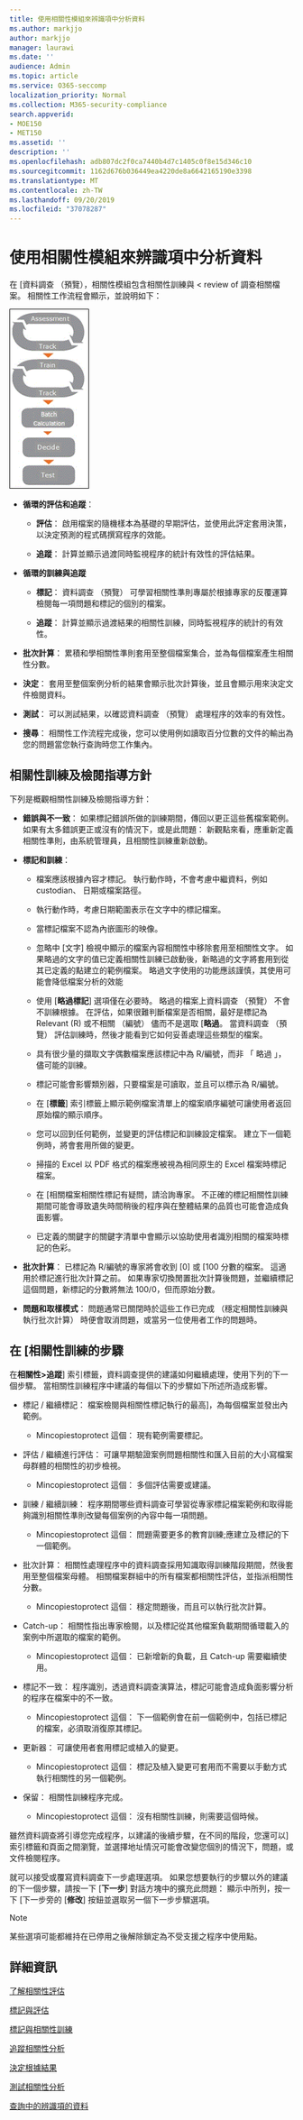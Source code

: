 ```yaml
---
title: 使用相關性模組來辨識項中分析資料
ms.author: markjjo
author: markjjo
manager: laurawi
ms.date: ''
audience: Admin
ms.topic: article
ms.service: O365-seccomp
localization_priority: Normal
ms.collection: M365-security-compliance
search.appverid:
- MOE150
- MET150
ms.assetid: ''
description: ''
ms.openlocfilehash: adb807dc2f0ca7440b4d7c1405c0f8e15d346c10
ms.sourcegitcommit: 1162d676b036449ea4220de8a6642165190e3398
ms.translationtype: MT
ms.contentlocale: zh-TW
ms.lasthandoff: 09/20/2019
ms.locfileid: "37078287"
---
```

# <a name="use-the-relevance-module-to-analyze-data-in-evidence"></a>使用相關性模組來辨識項中分析資料

在 [資料調查 （預覽），相關性模組包含相關性訓練與 < review of 調查相關檔案。 相關性工作流程會顯示，並說明如下：
  
![相關性工作流程](media/44c67dd2-7a20-40a9-b0ed-784364845c77.gif)
  
- **循環的評估和追蹤**：
    
  - **評估**： 啟用檔案的隨機樣本為基礎的早期評估，並使用此評定套用決策，以決定預測的程式碼撰寫程序的效能。 
    
  - **追蹤**： 計算並顯示過渡同時監視程序的統計有效性的評估結果。 
    
- **循環的訓練與追蹤**
    
  - **標記**： 資料調查 （預覽） 可學習相關性準則專屬於根據專家的反覆運算檢閱每一項問題和標記的個別的檔案。
    
  - **追蹤**： 計算並顯示過渡結果的相關性訓練，同時監視程序的統計的有效性。 
    
- **批次計算**： 累積和學相關性準則套用至整個檔案集合，並為每個檔案產生相關性分數。
    
- **決定**： 套用至整個案例分析的結果會顯示批次計算後，並且會顯示用來決定文件檢閱資料。
    
- **測試**： 可以測試結果，以確認資料調查 （預覽） 處理程序的效率的有效性。

- **搜尋**： 相關性工作流程完成後，您可以使用例如讀取百分位數的文件的輸出為您的問題當您執行查詢時您工作集內。
    
## <a name="guidelines-for-relevance-training-and-review"></a>相關性訓練及檢閱指導方針

下列是概觀相關性訓練及檢閱指導方針：
  
- **錯誤與不一致**： 如果標記錯誤所做的訓練期間，傳回以更正這些舊檔案範例。 如果有太多錯誤更正或沒有的情況下，或是此問題： 新觀點來看，應重新定義相關性準則，由系統管理員，且相關性訓練重新啟動。
    
- **標記和訓練**： 
    
  - 檔案應該根據內容才標記。 執行動作時，不會考慮中繼資料，例如 custodian、 日期或檔案路徑。 
    
  - 執行動作時，考慮日期範圍表示在文字中的標記檔案。
    
  - 當標記檔案不認為內嵌圖形的映像。
     
  - 忽略中 [文字] 檢視中顯示的檔案內容相關性中移除套用至相關性文字。 如果略過的文字的值已定義相關性訓練已啟動後，新略過的文字將套用到從其已定義的點建立的範例檔案。 略過文字使用的功能應該謹慎，其使用可能會降低檔案分析的效能
    
  - 使用 [**略過標記**] 選項僅在必要時。 略過的檔案上資料調查 （預覽） 不會不訓練根據。 在評估，如果很難判斷檔案是否相關，最好是標記為 Relevant (R) 或不相關 （編號） 儘而不是選取 [**略過**。 當資料調查 （預覽） 評估訓練時，然後才能看到它如何妥善處理這些類型的檔案。
    
  - 具有很少量的擷取文字偶數檔案應該標記中為 R/編號，而非 「 略過 」，儘可能的訓練。 
    
  - 標記可能會影響類別器，只要檔案是可讀取，並且可以標示為 R/編號。
    
  - 在 [**標籤**] 索引標籤上顯示範例檔案清單上的檔案順序編號可讓使用者返回原始檔的顯示順序。 
    
  - 您可以回到任何範例，並變更的評估標記和訓練設定檔案。 建立下一個範例時，將會套用所做的變更。
    
  - 掃描的 Excel 以 PDF 格式的檔案應被視為相同原生的 Excel 檔案時標記檔案。
    
  - 在 [相關檔案相關性標記有疑問，請洽詢專家。 不正確的標記相關性訓練期間可能會導致遺失時間稍後的程序與在整體結果的品質也可能會造成負面影響。
    
  - 已定義的關鍵字的關鍵字清單中會顯示以協助使用者識別相關的檔案時標記的色彩。
    
- **批次計算**： 已標記為 R/編號的專家將會收到 [0] 或 [100 分數的檔案。 這適用於標記進行批次計算之前。 如果專家切換閒置批次計算後問題，並繼續標記這個問題，新標記的分數將無法 100/0，但而原始分數。
    
- **問題和取樣模式**： 問題通常已關閉時於這些工作已完成 （穩定相關性訓練與執行批次計算） 時便會取消問題，或當另一位使用者工作的問題時。
    
## <a name="steps-in-relevance-training"></a>在 [相關性訓練的步驟

在**相關性\>追蹤**] 索引標籤，資料調查提供的建議如何繼續處理，使用下列的下一個步驟。 當相關性訓練程序中建議的每個以下的步驟如下所述所造成影響。 
  
- 標記 / 繼續標記： 檔案檢閱與相關性標記執行的最高]，為每個檔案並發出內範例。
    
  - Mincopiestoprotect 這個： 現有範例需要標記。
    
- 評估 / 繼續進行評估： 可讓早期驗證案例問題相關性和匯入目前的大小寫檔案母群體的相關性的初步檢視。
    
  - Mincopiestoprotect 這個： 多個評估需要或建議。
    
- 訓練 / 繼續訓練： 程序期間哪些資料調查可學習從專家標記檔案範例和取得能夠識別相關性準則改變每個案例的內容中每一項問題。
    
  - Mincopiestoprotect 這個： 問題需要更多的教育訓練;應建立及標記的下一個範例。 
    
- 批次計算： 相關性處理程序中的資料調查採用知識取得訓練階段期間，然後套用至整個檔案母體。 相關檔案群組中的所有檔案都相關性評估，並指派相關性分數。
    
  - Mincopiestoprotect 這個： 穩定問題後，而且可以執行批次計算。
    
- Catch-up： 相關性指出專家檢閱，以及標記從其他檔案負載期間循環載入的案例中所選取的檔案的範例。
    
  - Mincopiestoprotect 這個： 已新增新的負載，且 Catch-up 需要繼續使用。
    
- 標記不一致： 程序識別，透過資料調查演算法，標記可能會造成負面影響分析的程序在檔案中的不一致。
    
  - Mincopiestoprotect 這個： 下一個範例會在前一個範例中，包括已標記的檔案，必須取消復原其標記。
    
- 更新器： 可讓使用者套用標記或植入的變更。
    
  - Mincopiestoprotect 這個： 標記及植入變更可套用而不需要以手動方式執行相關性的另一個範例。
    
- 保留： 相關性訓練程序完成。
    
  - Mincopiestoprotect 這個： 沒有相關性訓練，則需要這個時候。
    
雖然資料調查將引導您完成程序，以建議的後續步驟，在不同的階段，您還可以] 索引標籤和頁面之間瀏覽，並選擇地址情況可能會改變您個別的情況下，問題，或文件檢閱程序。 
  
就可以接受或覆寫資料調查下一步處理選項。 如果您想要執行的步驟以外的建議的下一個步驟，請按一下 [**下一步**] 對話方塊中的擴充此問題： 顯示中所列，按一下 [下一步旁的 [**修改**] 按鈕並選取另一個下一步步驟選項。 
  
> [!NOTE]
> 某些選項可能都維持在已停用之後解除鎖定為不受支援之程序中使用點。 
  
## <a name="more-information"></a>詳細資訊

[了解相關性評估](assessment-in-relevance-in-advanced-ediscovery.md)
  
[標記與評估](tagging-and-assessment-in-advanced-ediscovery.md)
  
[標記與相關性訓練](tagging-and-relevance-training-in-advanced-ediscovery.md)
  
[追蹤相關性分析](track-relevance-analysis-in-advanced-ediscovery.md)
  
[決定根據結果](decision-based-on-the-results-in-advanced-ediscovery.md)
  
[測試相關性分析](test-relevance-analysis-in-advanced-ediscovery.md)

[查詢中的辨識項的資料](evidence-query.md)
